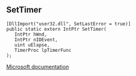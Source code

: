 ## SetTimer

```
[DllImport("user32.dll", SetLastError = true)]
public static extern IntPtr SetTimer(
   IntPtr hWnd,
   IntPtr nIDEvent,
   uint uElapse,
   TimerProc lpTimerFunc
);
```

[Microsoft documentation](https://docs.microsoft.com/en-us/windows/win32/api/winuser/nf-winuser-settimer)
